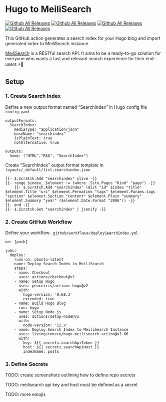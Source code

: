 # Hugo to MeiliSearch

[![Github All Releases](https://img.shields.io/github/stars/livingstoneco/hugo-meilisearch-action?style=for-the-badge)]()
[![Github All Releases](https://img.shields.io/github/downloads/livingstoneco/hugo-meilisearch-action/total?style=for-the-badge)]()
[![Github All Releases](https://img.shields.io/github/v/release/livingstoneco/hugo-meilisearch-action?style=for-the-badge)]()
[![Github All Releases](https://img.shields.io/github/last-commit/livingstoneco/hugo-meilisearch-action?style=for-the-badge)]()


This GitHub action generates a search index for your Hugo blog and import generated index to MeiliSearch instance.

[MeiliSearch](https://www.meilisearch.com/) is a RESTful search API. It aims to be a ready-to-go solution for everyone who wants a fast and relevant search experience for their end-users ⚡️🔎

## Setup

### 1. Create Search Index

Define a new output format named “SearchIndex” in Hugo config file `config.yaml`

```
outputFormats:
  SearchIndex:
    mediaType: "application/json"
    baseName: "searchindex"
    isPlainText: true
    notAlternative: true

outputs:
  home: ["HTML","RSS", "SearchIndex"]
```

Create "SearchIndex" output format template in `layouts/_default/list.searchindex.json`

```
{{- $.Scratch.Add "searchindex" slice -}}
{{- range $index, $element := (where .Site.Pages "Kind" "page") -}}
    {{- $.Scratch.Add "searchindex" (dict "id" $index "title" $element.Title "uri" $element.Permalink "tags" $element.Params.tags "section" $element.Section "content" $element.Plain "summary" $element.Summary "year" ($element.Date.Format "2006")) -}}
{{- end -}}
{{- $.Scratch.Get "searchindex" | jsonify -}}
```

### 2. Create GitHub Workflow

Define your workflow `.github/workflows/deploySearchIndex.yml`

```
on: [push]

jobs:
  deploy:
    runs-on: ubuntu-latest
    name: Deploy Search Index to MeiliSearch
    steps:
    - name: Checkout
      uses: actions/checkout@v2
    - name: Setup Hugo
      uses: peaceiris/actions-hugo@v2
      with:
        hugo-version: '0.68.3'
        extended: true
    - name: Build Hugo Blog
      run: hugo
    - name: Setup Node.js
      uses: actions/setup-node@v1
      with:
        node-version: '12.x'
    - name: Deploy Search Index to MeiliSearch Instance
      uses: livingstoneco/hugo-meilisearch-action@v1.66
      with:
        key: ${{ secrets.searchApiToken }}
        host: ${{ secrets.searchApiHost }}
        indexName: posts
```

### 3. Define Secrets
TODO: create screenshots outlining how to define repo secrets

TODO: meilisearch api key and host must be defined as a secret

TODO: more emojis


